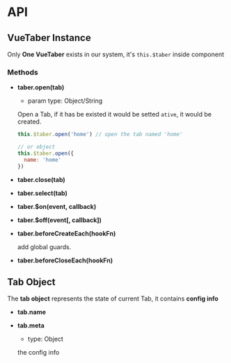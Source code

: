 # API

## VueTaber Instance

Only **One VueTaber** exists in our system, it's `this.$taber` inside component

### Methods

- **taber.open(tab)**

  - param type: Object/String

  Open a Tab, if it has be existed it would be setted `ative`, it would be created.

  ``` js
  this.$taber.open('home') // open the tab named 'home'

  // or object
  this.$taber.open({
    name: 'home'
  })
  ```


- **taber.close(tab)**

- **taber.select(tab)**

- **taber.$on(event, callback)**

- **taber.$off(event[, callback])**

- **taber.beforeCreateEach(hookFn)**

  add global guards.


- **taber.beforeCloseEach(hookFn)**


## Tab Object

The **tab object** represents the state of current Tab, it contains **config info**

- **tab.name**
- **tab.meta**

  - type: Object  

  the config info


